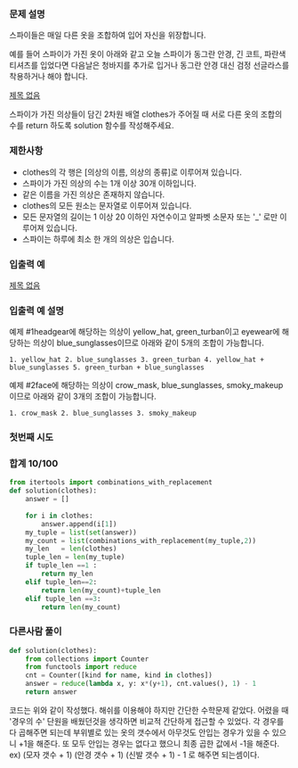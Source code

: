 ### **문제 설명**

스파이들은 매일 다른 옷을 조합하여 입어 자신을 위장합니다.

예를 들어 스파이가 가진 옷이 아래와 같고 오늘 스파이가 동그란 안경, 긴 코트, 파란색 티셔츠를 입었다면 다음날은 청바지를 추가로 입거나 동그란 안경 대신 검정 선글라스를 착용하거나 해야 합니다.

[제목 없음](https://www.notion.so/08fc22bcfc944a13b0fc398f8afec0c2)

스파이가 가진 의상들이 담긴 2차원 배열 clothes가 주어질 때 서로 다른 옷의 조합의 수를 return 하도록 solution 함수를 작성해주세요.

### 제한사항

- clothes의 각 행은 [의상의 이름, 의상의 종류]로 이루어져 있습니다.
- 스파이가 가진 의상의 수는 1개 이상 30개 이하입니다.
- 같은 이름을 가진 의상은 존재하지 않습니다.
- clothes의 모든 원소는 문자열로 이루어져 있습니다.
- 모든 문자열의 길이는 1 이상 20 이하인 자연수이고 알파벳 소문자 또는 '_' 로만 이루어져 있습니다.
- 스파이는 하루에 최소 한 개의 의상은 입습니다.

### 입출력 예

[제목 없음](https://www.notion.so/65b4124cc6114f01b30b782f8fc7752a)

### 입출력 예 설명

예제 #1headgear에 해당하는 의상이 yellow_hat, green_turban이고 eyewear에 해당하는 의상이 blue_sunglasses이므로 아래와 같이 5개의 조합이 가능합니다.

`1. yellow_hat
2. blue_sunglasses
3. green_turban
4. yellow_hat + blue_sunglasses
5. green_turban + blue_sunglasses`

예제 #2face에 해당하는 의상이 crow_mask, blue_sunglasses, smoky_makeup이므로 아래와 같이 3개의 조합이 가능합니다.

`1. crow_mask
2. blue_sunglasses
3. smoky_makeup`
### 첫번째 시도
### 합계 10/100
```python
from itertools import combinations_with_replacement
def solution(clothes):
    answer = []
    
    for i in clothes:
        answer.append(i[1])
    my_tuple = list(set(answer))
    my_count = list(combinations_with_replacement(my_tuple,2))
    my_len   = len(clothes)
    tuple_len = len(my_tuple)
    if tuple_len ==1 :
        return my_len
    elif tuple_len==2:
        return len(my_count)+tuple_len
    elif tuple_len ==3:
        return len(my_count)

```
### 다른사람 풀이
```python
def solution(clothes):
    from collections import Counter
    from functools import reduce
    cnt = Counter([kind for name, kind in clothes])
    answer = reduce(lambda x, y: x*(y+1), cnt.values(), 1) - 1
    return answer
```
코드는 위와 같이 작성했다. 해쉬를 이용해야 하지만 간단한 수학문제 같았다. 어렸을 때 '경우의 수' 단원을 배웠던것을 생각하면 비교적 간단하게 접근할 수 있었다.
각 경우를 다 곱해주면 되는데 부위별로 있는 옷의 갯수에서 아무것도 안입는 경우가 있을 수 있으니 +1을 해준다. 또 모두 안입는 경우는 없다고 했으니 최종 곱한 값에서 -1을 해준다.
ex) (모자 갯수 + 1) (안경 갯수 + 1) (신발 갯수 + 1) - 1 로 해주면 되는셈이다.